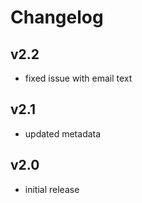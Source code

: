 # Changelog

## v2.2

- fixed issue with email text

## v2.1

- updated metadata

## v2.0

- initial release
